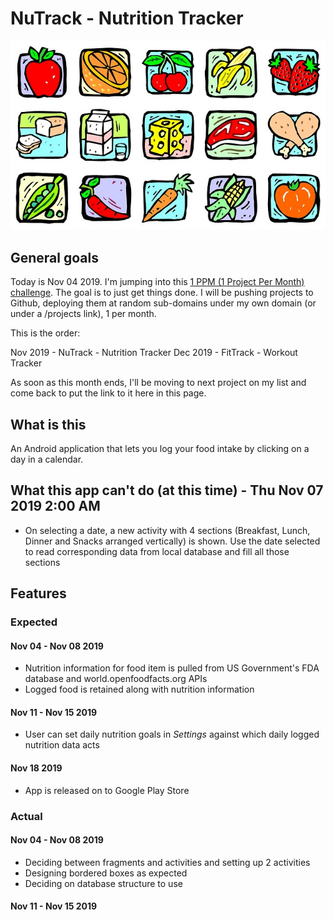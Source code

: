 # NuTrack - Nutrition Tracker
![An assortment of various foods](app/src/main/assets/images/nutrition.jpg)
## General goals

Today is Nov 04 2019. I'm jumping into this [1 PPM (1 Project Per Month) challenge](https://blog.1ppm.club/). The goal is to just get things done. I will be pushing projects to Github, deploying them at random sub-domains under my own domain (or under a /projects link), 1 per month.

This is the order:

Nov 2019 - NuTrack - Nutrition Tracker
Dec 2019 - FitTrack - Workout Tracker

As soon as this month ends, I'll be moving to next project on my list and come back to put the link to it here in this page.

## What is this

An Android application that lets you log your food intake by clicking on a day in a calendar.

## What this app can't do (at this time) - Thu Nov 07 2019 2:00 AM

- On selecting a date, a new activity with 4 sections (Breakfast, Lunch, Dinner and Snacks arranged vertically) is shown.
    Use the date selected to read corresponding data from local database and fill all those sections

## Features

### Expected

#### Nov 04 - Nov 08 2019

- Nutrition information for food item is pulled from US Government's FDA database and world.openfoodfacts.org APIs
- Logged food is retained along with nutrition information

#### Nov 11 - Nov 15 2019

- User can set daily nutrition goals in *Settings* against which daily logged nutrition data acts

#### Nov 18 2019

- App is released on to Google Play Store

### Actual

#### Nov 04 - Nov 08 2019

- Deciding between fragments and activities and setting up 2 activities
- Designing bordered boxes as expected
- Deciding on database structure to use

#### Nov 11 - Nov 15 2019
